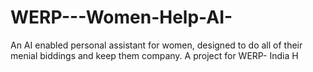 # WERP---Women-Help-AI-
An AI enabled personal assistant for women, designed to do all of their menial biddings and keep them company. A project for WERP- India
H
